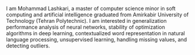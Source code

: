 I am Mohammad Lashkari, a master of computer science minor in soft computing and artificial intelligence graduated from Amirkabir University of Technology (Tehran Polytechnic). I am interested in generalization performance analysis of neural networks, stability of optimization algorithms in deep learning, contextualized word representation in natural language processing, unsupervised learning, handling missing values, and detecting outliers.
